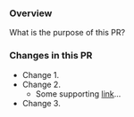 ### Overview

What is the purpose of this PR?

### Changes in this PR

- Change 1.
- Change 2.
  - Some supporting [link](url)...
- Change 3.